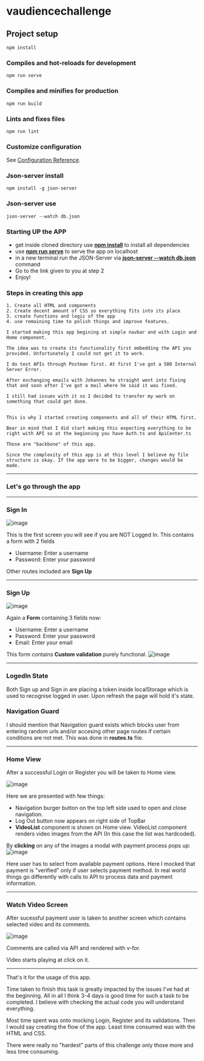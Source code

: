 # vaudiencechallenge

## Project setup

```
npm install
```

### Compiles and hot-reloads for development

```
npm run serve
```

### Compiles and minifies for production

```
npm run build
```

### Lints and fixes files

```
npm run lint
```

### Customize configuration

See [Configuration Reference](https://cli.vuejs.org/config/).

### Json-server install

```
npm install -g json-server
```

### Json-server use

```
json-server --watch db.json
```
### Starting UP the APP
* get inside cloned directory use <b><u>npm install</u></b> to install all dependencies
* use <b><u>npm run serve</u></b> to serve the app on localhost
* in a new terminal run the JSON-Server via <b><u>json-server --watch db.json</u></b> command
* Go to the link given to you at step 2 
* Enjoy!
### Steps in creating this app

    1. Create all HTML and components
    2. Create decent amount of CSS so everything fits into its place
    3. create functions and logic of the app
    4. use remaining time to polish things and improve features.

    I started making this app begining at simple navbar and with Login and Home component.

    The idea was to create its functionality first embedding the API you provided. Unfortunately I could not get it to work.

    I do test APIs through Postman first. At first I've got a 500 Internal Server Error.

    After exchanging emails with Johannes he straight went into fixing that and soon after I've got a mail where he said it was fixed.

    I still had issues with it so I decided to transfer my work on something that could get done.


    This is why I started creating components and all of their HTML first.

    Bear in mind that I did start making this expecting everything to be right with API so at the beginning you have Auth.ts and ApiCenter.ts

    Those are "backbone" of this app.

    Since the complexity of this app is at this level I believe my file structure is okay. If the app were to be bigger, changes would be made.


____________________________
### Let's go through the app
____________________________

### Sign In
![image](https://user-images.githubusercontent.com/7386253/96390869-d9c1aa00-11b6-11eb-94c3-101dab4f1568.png)


This is the first screen you will see if you are NOT Logged In.
This contains a form with 2 fields
<ul>
<li>Username: Enter a username</li>
<li>Password: Enter your password</li>
</ul>

Other routes included are <b>Sign Up</b>
__________________________________  

### Sign Up
![image](https://user-images.githubusercontent.com/7386253/96390888-fb229600-11b6-11eb-9b60-1c9460f8817d.png)

Again a <b>Form</b> containing 3 fields now:
<ul>
<li>Username: Enter a username</li>
<li>Password: Enter your password</li>
<li>Email: Enter your email</li>
</ul>

This form contains <b>Custom validation</b> purely functional.
![image](https://user-images.githubusercontent.com/7386253/96390987-62404a80-11b7-11eb-8351-270fb1675084.png)
_______________________________

### LogedIn State
Both Sign up and Sign in are placing a token inside localStorage which is used to recognise logged in user. Upon refresh the page will hold it's state.

### Navigation Guard

I should mention that Navigation guard exists which blocks user from entering random urls and/or accesing other page routes if certain conditions are not met. This was done in <b>routes.ts</b> file.
______________________

### Home View

After a successful Login or Register you will be taken to Home view.

![image](https://user-images.githubusercontent.com/7386253/96391284-7a649980-11b8-11eb-9e0e-5f013ed56b6d.png)

Here we are presented with few things:
* Navigation burger button on the top left side used to open and close navigation.
* Log Out button now appears on right side of TopBar
* <b>VideoList</b> component is shown on Home view.
VideoList component renders video images from the API (In this case the list was hardcoded).

By <b>clicking</b> on any of the images a modal with payment process pops up:
![image](https://user-images.githubusercontent.com/7386253/96391527-5190d400-11b9-11eb-938b-5da8576ff600.png)

Here user has to select from available payment options. Here I mocked that payment is "verified" only if user selects payment method. In real world things go differently with calls to API to process data and payment information.

___________________________________

### Watch Video Screen

After sucessful payment user is taken to another screen which contains selected video and its comments.

![image](https://user-images.githubusercontent.com/7386253/96392282-e5fc3600-11bb-11eb-893e-33991ec14a8f.png)

Comments are called via API and rendered with v-for.

Video starts playing at click on it. 

___________________________________

That's it for the usage of this app.




Time taken to finish this task is greatly impacted by the issues I've had at the beginning. All in all I think 3-4 days is good time for such a task to be completed. I believe with checking the actual code you will understand everything.

Most time spent was onto mocking Login, Register and its validations. Then I would say creating the flow of the app. Least time consumed was with the HTML and CSS.

There were really no "hardest" parts of this challenge only those more and less time consuming. 





























